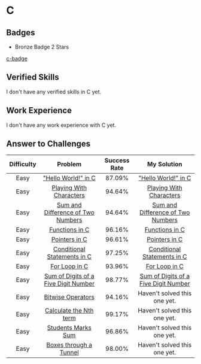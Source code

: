 # C

## Badges

- Bronze Badge 2 Stars

[c-badge](https://www.hackerrank.com/badges/c-bronze-2-stars)

## Verified Skills

I don't have any verified skills in C yet.

## Work Experience

I don't have any work experience with C yet.

## Answer to Challenges

| Difficulty | Problem | Success Rate | My Solution |
|:----------:|:-------:|:----------:|:-----------:|
| Easy | ["Hello World!" in C](https://www.hackerrank.com/challenges/hello-world-c) | 87.09% | ["Hello World!" in C](https://github.com/Yokozuna59/competitive-programming/tree/master/hackerrank/c/hello_world_in_c.c)
| Easy | [Playing With Characters](https://www.hackerrank.com/challenges/playing-with-characters) | 94.64% | [Playing With Characters](https://github.com/Yokozuna59/competitive-programming/tree/master/hackerrank/c/playing_with_characters.c) |
| Easy | [Sum and Difference of Two Numbers](https://www.hackerrank.com/challenges/sum-numbers-c) | 94.64% | [Sum and Difference of Two Numbers](https://github.com/Yokozuna59/competitive-programming/tree/master/hackerrank/c/sum_and_difference_of_tow_numbers.c) |
| Easy | [Functions in C](https://www.hackerrank.com/challenges/functions-in-c) | 96.16% | [Functions in C](https://github.com/Yokozuna59/competitive-programming/tree/master/hackerrank/c/function_in_c.c) |
| Easy | [Pointers in C](https://www.hackerrank.com/challenges/pointer-in-c) | 96.61% | [Pointers in C](https://github.com/Yokozuna59/competitive-programming/tree/master/hackerrank/c/pointers_in_c.c) |
| Easy | [Conditional Statements in C](https://www.hackerrank.com/challenges/conditional-statements-in-c) | 97.25% | [Conditional Statements in C](https://github.com/Yokozuna59/competitive-programming/tree/master/hackerrank/c/conditional_statements_in_c.c) |
| Easy | [For Loop in C](https://www.hackerrank.com/challenges/for-loop-in-c) | 93.96% | [For Loop in C](https://github.com/Yokozuna59/competitive-programming/tree/master/hackerrank/c/for_loop_in_c) |
| Easy | [Sum of Digits of a Five Digit Number](https://www.hackerrank.com/challenges/sum-of-digits-of-a-five-digit-number) | 98.77% | [Sum of Digits of a Five Digit Number](https://github.com/Yokozuna59/competitive-programming/tree/master/hackerrank/c/sum_of_digits_of_a_five_digit_number.c) |
| Easy | [Bitwise Operators](https://www.hackerrank.com/challenges/bitwise-operators-in-c) | 94.16% | Haven't solved this one yet. |
| Easy | [Calculate the Nth term](https://www.hackerrank.com/challenges/recursion-in-c) | 99.17% | Haven't solved this one yet. |
| Easy | [Students Marks Sum](https://www.hackerrank.com/challenges/students-marks-sum) | 96.86% | Haven't solved this one yet. |
| Easy | [Boxes through a Tunnel](https://www.hackerrank.com/challenges/too-high-boxes) | 98.00% | Haven't solved this one yet. |
